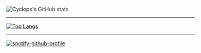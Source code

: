 ![Cyclops's GitHub stats](https://github-stats2-one.vercel.app//api?username=CYCLOP5&show_icons=true&theme=transparent&hide_rank=true&include_all_commits=true&showprivate=true)



<!-- [![trophy](https://github-profile-trophy.vercel.app/?username=CYCLOP5&theme=onedark)](https://github.com/ryo-ma/github-profile-trophy)-->


---------------






[![Top Langs](https://github-stats2-one.vercel.app//api/top-langs/?username=CYCLOP5&layout=donut&theme=transparent)](https://github.com/anuraghazra/github-readme-stats)

---------------

[![spotify-github-profile](https://spotify-github-profile.vercel.app/api/view?uid=r0w0vs1hlbutvp3qwaoo7pey8&cover_image=true&theme=novatorem&show_offline=true&background_color=4c3d3d&interchange=false&bar_color=044cb0&bar_color_cover=false)](https://spotify-github-profile.vercel.app/api/view?uid=r0w0vs1hlbutvp3qwaoo7pey8&redirect=true)
